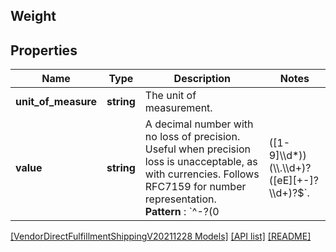 ## Weight

## Properties

Name | Type | Description | Notes
------------ | ------------- | ------------- | -------------
**unit_of_measure** | **string** | The unit of measurement. |
**value** | **string** | A decimal number with no loss of precision. Useful when precision loss is unacceptable, as with currencies. Follows RFC7159 for number representation.  <br>**Pattern** : `^-?(0|([1-9]\\\\d*))(\\\\.\\\\d+)?([eE][+-]?\\\\d+)?$`. |

[[VendorDirectFulfillmentShippingV20211228 Models]](../) [[API list]](../../Api) [[README]](../../../README.md)
